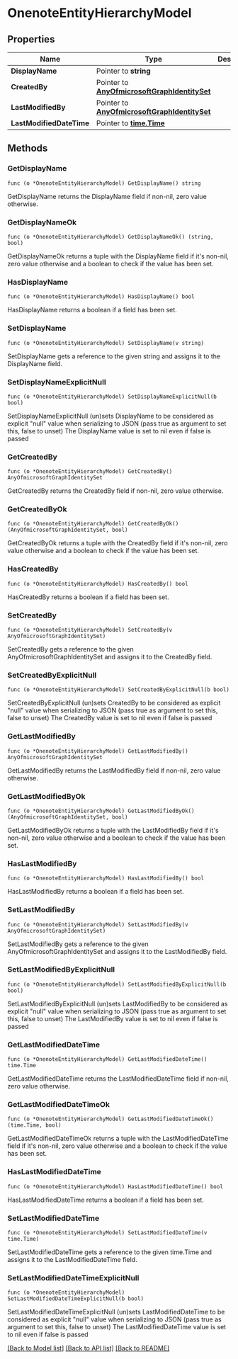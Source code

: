 # OnenoteEntityHierarchyModel

## Properties

Name | Type | Description | Notes
------------ | ------------- | ------------- | -------------
**DisplayName** | Pointer to **string** |  | [optional] 
**CreatedBy** | Pointer to [**AnyOfmicrosoftGraphIdentitySet**](anyOf&lt;microsoft.graph.identitySet&gt;.md) |  | [optional] 
**LastModifiedBy** | Pointer to [**AnyOfmicrosoftGraphIdentitySet**](anyOf&lt;microsoft.graph.identitySet&gt;.md) |  | [optional] 
**LastModifiedDateTime** | Pointer to [**time.Time**](time.Time.md) |  | [optional] 

## Methods

### GetDisplayName

`func (o *OnenoteEntityHierarchyModel) GetDisplayName() string`

GetDisplayName returns the DisplayName field if non-nil, zero value otherwise.

### GetDisplayNameOk

`func (o *OnenoteEntityHierarchyModel) GetDisplayNameOk() (string, bool)`

GetDisplayNameOk returns a tuple with the DisplayName field if it's non-nil, zero value otherwise
and a boolean to check if the value has been set.

### HasDisplayName

`func (o *OnenoteEntityHierarchyModel) HasDisplayName() bool`

HasDisplayName returns a boolean if a field has been set.

### SetDisplayName

`func (o *OnenoteEntityHierarchyModel) SetDisplayName(v string)`

SetDisplayName gets a reference to the given string and assigns it to the DisplayName field.

### SetDisplayNameExplicitNull

`func (o *OnenoteEntityHierarchyModel) SetDisplayNameExplicitNull(b bool)`

SetDisplayNameExplicitNull (un)sets DisplayName to be considered as explicit "null" value
when serializing to JSON (pass true as argument to set this, false to unset)
The DisplayName value is set to nil even if false is passed
### GetCreatedBy

`func (o *OnenoteEntityHierarchyModel) GetCreatedBy() AnyOfmicrosoftGraphIdentitySet`

GetCreatedBy returns the CreatedBy field if non-nil, zero value otherwise.

### GetCreatedByOk

`func (o *OnenoteEntityHierarchyModel) GetCreatedByOk() (AnyOfmicrosoftGraphIdentitySet, bool)`

GetCreatedByOk returns a tuple with the CreatedBy field if it's non-nil, zero value otherwise
and a boolean to check if the value has been set.

### HasCreatedBy

`func (o *OnenoteEntityHierarchyModel) HasCreatedBy() bool`

HasCreatedBy returns a boolean if a field has been set.

### SetCreatedBy

`func (o *OnenoteEntityHierarchyModel) SetCreatedBy(v AnyOfmicrosoftGraphIdentitySet)`

SetCreatedBy gets a reference to the given AnyOfmicrosoftGraphIdentitySet and assigns it to the CreatedBy field.

### SetCreatedByExplicitNull

`func (o *OnenoteEntityHierarchyModel) SetCreatedByExplicitNull(b bool)`

SetCreatedByExplicitNull (un)sets CreatedBy to be considered as explicit "null" value
when serializing to JSON (pass true as argument to set this, false to unset)
The CreatedBy value is set to nil even if false is passed
### GetLastModifiedBy

`func (o *OnenoteEntityHierarchyModel) GetLastModifiedBy() AnyOfmicrosoftGraphIdentitySet`

GetLastModifiedBy returns the LastModifiedBy field if non-nil, zero value otherwise.

### GetLastModifiedByOk

`func (o *OnenoteEntityHierarchyModel) GetLastModifiedByOk() (AnyOfmicrosoftGraphIdentitySet, bool)`

GetLastModifiedByOk returns a tuple with the LastModifiedBy field if it's non-nil, zero value otherwise
and a boolean to check if the value has been set.

### HasLastModifiedBy

`func (o *OnenoteEntityHierarchyModel) HasLastModifiedBy() bool`

HasLastModifiedBy returns a boolean if a field has been set.

### SetLastModifiedBy

`func (o *OnenoteEntityHierarchyModel) SetLastModifiedBy(v AnyOfmicrosoftGraphIdentitySet)`

SetLastModifiedBy gets a reference to the given AnyOfmicrosoftGraphIdentitySet and assigns it to the LastModifiedBy field.

### SetLastModifiedByExplicitNull

`func (o *OnenoteEntityHierarchyModel) SetLastModifiedByExplicitNull(b bool)`

SetLastModifiedByExplicitNull (un)sets LastModifiedBy to be considered as explicit "null" value
when serializing to JSON (pass true as argument to set this, false to unset)
The LastModifiedBy value is set to nil even if false is passed
### GetLastModifiedDateTime

`func (o *OnenoteEntityHierarchyModel) GetLastModifiedDateTime() time.Time`

GetLastModifiedDateTime returns the LastModifiedDateTime field if non-nil, zero value otherwise.

### GetLastModifiedDateTimeOk

`func (o *OnenoteEntityHierarchyModel) GetLastModifiedDateTimeOk() (time.Time, bool)`

GetLastModifiedDateTimeOk returns a tuple with the LastModifiedDateTime field if it's non-nil, zero value otherwise
and a boolean to check if the value has been set.

### HasLastModifiedDateTime

`func (o *OnenoteEntityHierarchyModel) HasLastModifiedDateTime() bool`

HasLastModifiedDateTime returns a boolean if a field has been set.

### SetLastModifiedDateTime

`func (o *OnenoteEntityHierarchyModel) SetLastModifiedDateTime(v time.Time)`

SetLastModifiedDateTime gets a reference to the given time.Time and assigns it to the LastModifiedDateTime field.

### SetLastModifiedDateTimeExplicitNull

`func (o *OnenoteEntityHierarchyModel) SetLastModifiedDateTimeExplicitNull(b bool)`

SetLastModifiedDateTimeExplicitNull (un)sets LastModifiedDateTime to be considered as explicit "null" value
when serializing to JSON (pass true as argument to set this, false to unset)
The LastModifiedDateTime value is set to nil even if false is passed

[[Back to Model list]](../README.md#documentation-for-models) [[Back to API list]](../README.md#documentation-for-api-endpoints) [[Back to README]](../README.md)


